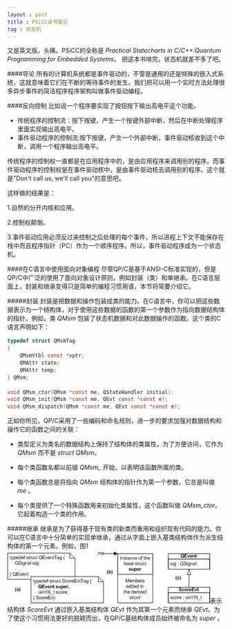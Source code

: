 ```yaml
---
layout : post
title : PSiCC读书笔记
tag : 状态机
---
```


又是英文版，头痛。PSiCC的全称是 *Practical Statecharts in C/C++:Quantum Programming for Embedded Systems*。 把这本书啃完，状态机就差不多了吧。

####导论
所有的计算机系统都是事件驱动的，不管是通用的还是特殊的嵌入式系统，这就意味着它们在不断的等待事件的发生。我们把可以用一个实时方法处理很多异步事件的简洁程序程序架构叫做事件驱动编程。

####反向控制
比如说一个程序要实现了按钮按下输出高电平这个功能。

* 传统程序的控制流：按下按键，产生一个按键外部中断，然后在中断处理程序里面实现输出高电平。
* 事件驱动程序的控制流:按下按键，产生一个外部中断，事件驱动核收到这个中断，调用一个程序输出高电平。

传统程序的控制权一直都是在应用程序中的，是由应用程序来调用别的程序。而事件驱动程序的控制权是在事件驱动核中，是由事件驱动核去调用别的程序。这个就是"Don't call us, we'll call you"的意思吧。

这样做的结果是：

1.自然的分开内核和应用。

2.控制权颠倒。

3.事件驱动应用必须反过来控制之后处理的每个事件，所以进程上下文不能保存在栈中而且程序指针（PC）作为一个顺序程序。所以，事件驱动程序成为一个状态机。


####在C语言中使用面向对象编程
尽管QP/C是基于ANSI-C标准实现的，但是QP/C中广泛的使用了面向对象设计原则，例如封装（类）和单继承。在C语言层面上，封装和继承变得只是简单的编程习惯用语，本节将简要介绍它。

#####封装
封装是把数据和操作包装成类的能力。在C语言中，你可以把这些数据表示为一个结构体，对于使用这些数据的函数的第一个参数作为指向数据结构体的指针。例如，类 *QMsm* 包装了状态机数据和对此数据操作的函数。这个类的C语言声明如下：

~~~~~~~~~~~~~~~~~~~~ c
typedef struct QMsmTag
{
	QMsmVtbl const *vptr;
	QMAttr state;
	QMAttr temp;
} QMsm;

void QMsm_ctor(QMsm *const me, QStateHandler initial);
void QMsm_init(QMsm *const me, QEvt const *const e);
void QMsm_dispatch(QMsm *const me, QEvt const *const e);
~~~~~~~~~~~~~~~~~~~~

正如你所见，QP/C采用了一些编码和命名规则，进一步的要求加强对数据结构和操作它的函数之间的关联：

* 类型定义为类名的数据结构上保持了结构体的类属性，为了方便访问，它作为 *QMsm* 而不是 *struct QMsm*。

* 每个类函数名都以前缀 *QMsm_* 开始，以表明该函数所属的类。

* 每个类函数总是将指向 *QMsm* 结构体的指针作为第一个参数，它总是叫做 *me* 。

* 每个类提供了一个特殊函数用来初始化类属性，这个函数叫做 *QMsm_ctor*。 它起着构造一个类的作用。

#####继承
继承是为了获得基于现有类的新类而重用和组织现有代码的能力。你可以在C语言中十分简单的实现单继承，通过从字面上嵌入基类结构体作为派生结构体的第一个元素。例如，图1![图1](/image/FA1.jpg)表示结构体 *ScoreEvt* 通过嵌入基类结构体 *QEvt* 作为其第一个元素而继承 *QEvt*。为了使这个习惯用法更好的脱颖而出，在QP/C基结构体成员始终被命名为 *super* 。
